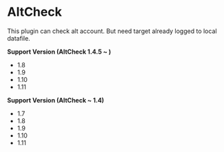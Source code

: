 # AltCheck<br>

This plugin can check alt account. But need target already logged to local datafile.

<b>Support Version (AltCheck 1.4.5 ~ )</b>
<ul>
<li>1.8</li>
<li>1.9</li>
<li>1.10</li>
<li>1.11</li>
</ul>

<b>Support Version (AltCheck ~ 1.4)</b>
<ul>
<li>1.7</li>
<li>1.8</li>
<li>1.9</li>
<li>1.10</li>
<li>1.11</li>
</ul>
